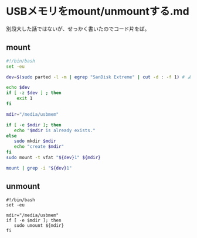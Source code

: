 # USBメモリをmount/unmountする.md

別段大した話ではないが、せっかく書いたのでコード片をば。

## mount

```bash
#!/bin/bash
set -eu

dev=$(sudo parted -l -m | egrep "SanDisk Extreme" | cut -d : -f 1) # よく使うUSBメモリ名を使うといいよ

echo $dev
if [ -z $dev ] ; then
    exit 1
fi

mdir="/media/usbmem"

if [ -e $mdir ]; then
   echo "$mdir is already exists."
else
   sudo mkdir $mdir
   echo "create $mdir"
fi
sudo mount -t vfat "${dev}1" ${mdir}

mount | grep -i "${dev}1"
```

## unmount

```
#!/bin/bash
set -eu

mdir="/media/usbmem"
if [ -e $mdir ]; then
   sudo umount ${mdir}
fi
```

